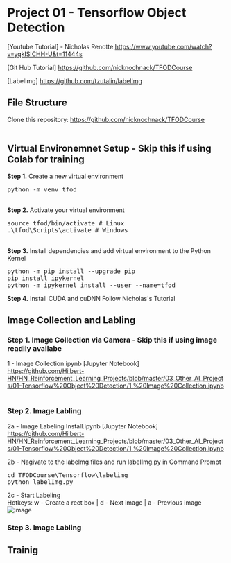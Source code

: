 # Project 01 - Tensorflow Object Detection

[Youtube Tutorial] - Nicholas Renotte
https://www.youtube.com/watch?v=yqkISICHH-U&t=11444s

[Git Hub Tutorial]
https://github.com/nicknochnack/TFODCourse

[LabelImg]
https://github.com/tzutalin/labelImg


## File Structure
Clone this repository: https://github.com/nicknochnack/TFODCourse
<br/><br/>

## Virtual Environemnet Setup - Skip this if using Colab for training
<b>Step 1.</b> Create a new virtual environment 
<pre>
python -m venv tfod
</pre> 
<br/>
<b>Step 2.</b> Activate your virtual environment
<pre>
source tfod/bin/activate # Linux
.\tfod\Scripts\activate # Windows 
</pre>
<br/>
<b>Step 3.</b> Install dependencies and add virtual environment to the Python Kernel
<pre>
python -m pip install --upgrade pip
pip install ipykernel
python -m ipykernel install --user --name=tfod
</pre>

<b>Step 4.</b> Install CUDA and cuDNN
Follow Nicholas's Tutorial

## Image Collection and Labling
### Step 1. Image Collection via Camera - Skip this if using image readily availabe
1 - Image Collection.ipynb [Jupyter Notebook]  \
https://github.com/Hilbert-HN/HN_Reinforcement_Learning_Projects/blob/master/03_Other_AI_Projects/01-Tensorflow%20Object%20Detection/1.%20Image%20Collection.ipynb
<br/><br/>

### Step 2. Image Labling
2a - Image Labeling Install.ipynb [Jupyter Notebook]  \
https://github.com/Hilbert-HN/HN_Reinforcement_Learning_Projects/blob/master/03_Other_AI_Projects/01-Tensorflow%20Object%20Detection/1.%20Image%20Collection.ipynb

2b - Nagivate to the labelmg files and run labelImg.py in Command Prompt
<pre>
cd TFODCourse\Tensorflow\labelimg
python labelImg.py
</pre>

2c - Start Labeling \
Hotkeys: w - Create a rect box | d -  Next image | a - Previous image
![image](https://user-images.githubusercontent.com/40123599/166134374-97852a27-350b-496c-8aa3-0bde0a624f32.png)

### Step 3. Image Labling

## Trainig



